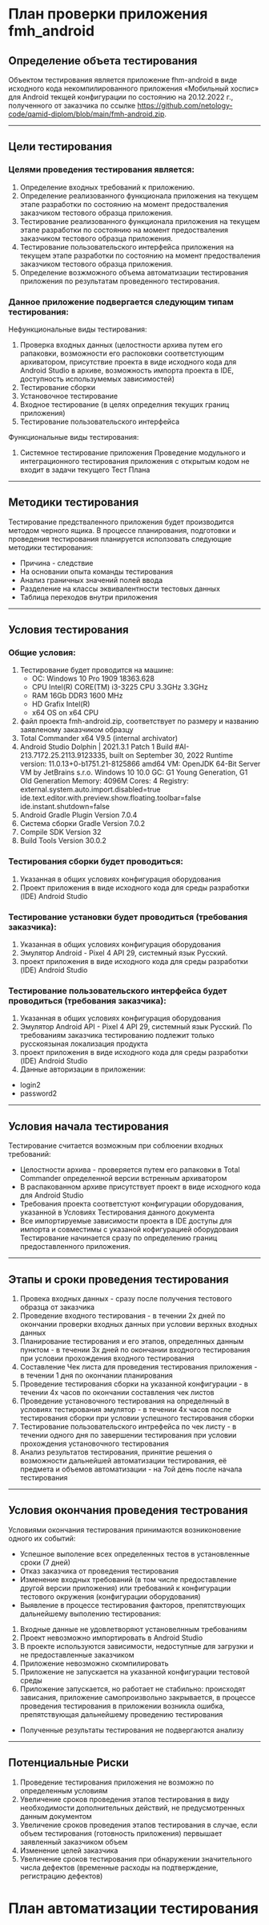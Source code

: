 # План проверки приложения fmh_android

## Определение объета тестирования
Объектом тестирования является приложение fhm-android в виде исходного кода некомпилированного приложения «Мобильный хоспис» для Android текщей конфигурации по состоянию на 20.12.2022 г., полученного от заказчика по ссылке https://github.com/netology-code/qamid-diplom/blob/main/fmh-android.zip.

-------------------------------------------------------------------------------
## Цели тестирования 
### Целями проведения тестирования является:
1. Определение входных требований к приложению.
2. Определение реализованного функционала приложения на текущем этапе разработки по состоянию на момент предостваления заказчиком тестового образца приложения.
3. Тестирование реализованного функционала приложения на текущем этапе разработки по состоянию на момент предостваления заказчиком тестового образца приложения.
4. Тестирование пользовательского интерфейса приложения на текущем этапе разработки по состоянию на момент предостваления заказчиком тестового образца приложения.
5. Определение возжможного объема автоматизации тестирования приложения по результатам проведенного тестирования.

### Данное приложение подвергается следующим типам тестирования:
Нефункциональные виды тестирования:
1. Проверка входных данных (целостности архива путем его рапаковки, возможности его распоковки  соответстующим архиватором, присутствие проекта в виде исходного кода для Android Studio в архиве, возможность импорта проекта в IDE, доступность использумемых зависимостей)
2. Тестирование сборки
3. Установочное тестирование
4. Входное тестирование (в целях определния текущих границ приложения)
5. Тестирование пользовательского интерфейса

Функциональные виды тестирования:
1. Системное тестирование приложения
Проведение модульного и интеграционного тестирования приложения с открытым кодом не входит в задачи текущего Тест Плана

-------------------------------------------------------------------------------
## Методики тестирования
Тестирование предстваленного приложения будет производится методом черного ящика.
В процессе планирования, подготовки и проведения тестирования планируется исползовать следующие методики тестирования:
- Причина - следствие
- На основании опыта команды тестирования
- Анализ граничных значений полей ввода
- Разделение на классы эквивалентности тестовых данных
- Таблица переходов внутри приложения

-------------------------------------------------------------------------------
## Условия тестирования
### Общие условия:
1. Тестирование будет проводится на машине: 
    - ОС: Windows 10 Pro 1909 18363.628
    - CPU Intel(R) CORE(TM) i3-3225 CPU 3.3GHz 3.3GHz
    - RAM 16Gb DDR3 1600 MHz
    - HD Grafix Intel(R)  
    - x64 OS on x64 CPU
2. файл проекта fmh-android.zip, соответствует по размеру и названию заявленому заказчиком образцу
3. Total Commander x64 V9.5 (internal archivator) 
4. Android Studio Dolphin | 2021.3.1 Patch 1
   Build #AI-213.7172.25.2113.9123335, built on September 30, 2022
   Runtime version: 11.0.13+0-b1751.21-8125866 amd64
   VM: OpenJDK 64-Bit Server VM by JetBrains s.r.o.
   Windows 10 10.0
   GC: G1 Young Generation, G1 Old Generation
   Memory: 4096M
   Cores: 4
   Registry:
   external.system.auto.import.disabled=true
   ide.text.editor.with.preview.show.floating.toolbar=false
   ide.instant.shutdown=false
5. Android Gradle Plugin Version 7.0.4
6. Система сборки Gradle Version 7.0.2
7. Compile SDK Version 32
8. Build Tools Version 30.0.2

### Тестирования сборки будет проводиться:
1. Указанная в общих условиях конфигурация оборудования
2. Проект приложения в виде исходного кода для среды разработки (IDE) Android Studio

### Тестирование установки будет проводиться (требования заказчика):
1. Указанная в общих условиях конфигурация оборудования
2. Эмулятор Android - Pixel 4 API 29, системный язык Русский.
3. проект приложения в виде исходного кода для среды разработки (IDE) Android Studio

### Тестирование пользовательского интерфейса будет проводиться (требования заказчика):
1. Указанная в общих условиях конфигурация оборудования
2. Эмулятор Android API - Pixel 4 API 29, системный язык Русский. По требованиям заказчика тестированию подлежит только русскоязыная локализация продукта
3. проект приложения в виде исходного кода для среды разработки (IDE) Android Studio
4. Данные авторизации в приложении:
- login2
- password2
-------------------------------------------------------------------------------
## Условия начала тестирования
Тестирование считается возможным при соблюении входных требований:
- Целостности архива - проверяется путем его рапаковки в Total Commander определенной версии встренным архиватором 
- В распакованном архиве присутствует проект в виде исходного кода для Android Studio
- Требования проекта соответстуют конфигурации оборудования, указанной в Условиях Тестирования данного документа 
- Все импортируемые зависимости проекта в IDE доступы для импорта и совместимы с указаной кофигурацией оборудоваия
Тестирование начинается сразу по определению границ предоставленного приложения.

-------------------------------------------------------------------------------
## Этапы и сроки проведения тестирования
1. Провека входных данных - сразу после получения тестового образца от заказчика
2. Проведение входного тестирования -  в течении 2х дней по окончании проверки входных данных при условии верхных входных данных
3. Планирование тестирования и его этапов, определнных данным пунктом - в течении 3х дней по окончании входного тестирования при условии прохождения входного тестирования
4. Составление Чек листа для проведения тестирования приложения - в течении 1 дня по окончании планирования
5. Проведение тестирования сборки на указанной конфигурации - в течении 4х часов по окончании составления чек листов
6. Проведение установочного тестирования на определнный в условиях тестирования эмулятор - в течении 4х часов после тестирования сборки при условии успешного тестирования сборки 
7. Тестирование пользовательского интрефейса по чек листу - в течении одного дня по завершении тестирования при условии прохождения установочного тестирования
8. Анализ результатов тестирования, принятие решения о возможности дальнейшей автоматизации тестирования, её предмета и объемов автоматизации - на 7ой день после начала тестирования

-------------------------------------------------------------------------------
## Условия окончания проведения тестрования
Условиями окончания тестирования принимаются возниконовение одного их событий:
- Успешное выполение всех определенных тестов в установленные сроки (7 дней)
- Отказ заказчика от проведения тестирования
- Изменение входных требований (в том числе предоставление другой версии приложения) или требований к конфигурации тестового окружения (конфигурации оборудования)
- Выявление в процессе тестирования факторов, препятствующих дальнейшему выполению тестирования:
1. Входные данные не удовлетворяют установелнным требованиям 
2. Проект невозможно импортировать в Android Studio 
3. В проекте используются зависимости, недоступные для загрузки и не предоставленные заказчиком
4. Приложение невозможно скомпилировать
5. Приложение не запускается на указанной конфигурации тестовой среды
6. Приложение запускается, но работает не стабильно: происходят зависания, приложение самопроизвольно закрывается, в процессе проведения тестирования в приложении возникла ошибка, препятствующая дальнейшему проведению тестирования
- Полученные результаты тестирования не подвергаются анализу

-------------------------------------------------------------------------------
## Потенциальные Риски
1. Проведение тестирования приложения не возможно по определенным условиям
2. Увеличение сроков проведения этапов тестирования в виду необходимости дополнительных действий, не предусмотренных данным документом
3. Увеличение сроков проведения этапов тестирования в случае, если объем тестирования (готовность приложения) первышает заявленный заказчиком объем
4. Изменение целей заказчика
5. Увеличение сроков тестирования при обнаружении значительного числа дефектов (временные расходы на подтверждение, регистрацию дефектов)

# План автоматизации тестирования
